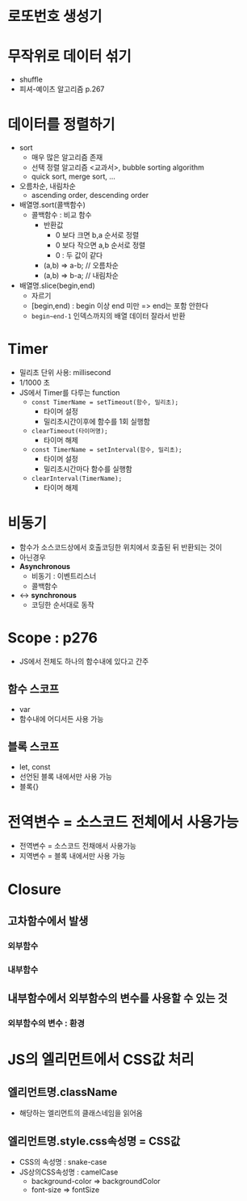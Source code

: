 # 로또번호 생성기

# 무작위로 데이터 섞기
- shuffle
- 피셔-예이츠 알고리즘 p.267

# 데이터를 정렬하기
- sort
  - 매우 많은 알고리즘 존재
  - 선택 정렬 알고리즘 <교과서>, bubble sorting algorithm
  - quick sort, merge sort, ...
- 오름차순, 내림차순
  - ascending order, descending order
- 배열명.sort(콜백함수)
  - 콜백함수 : 비교 함수
    - 반환값
      - 0 보다 크면 b,a 순서로 정렬
      - 0 보다 작으면 a,b 순서로 정렬
      - 0 : 두 값이 같다
    - (a,b) => a-b; // 오름차순
    - (a,b) => b-a; // 내림차순
- 배열명.slice(begin,end)
  - 자르기
  - [begin,end) : begin 이상 end 미만 => end는 포함 안한다
  - `begin~end-1` 인덱스까지의 배열 데이터 잘라서 반환
# Timer
- 밀리초 단위 사용: millisecond
- 1/1000 초
- JS에서 Timer를 다루는 function
  - `const TimerName = setTimeout(함수, 밀리초);`
    - 타이머 설정
    - 밀리초시간이후에 함수를 1회 실행함
  - `clearTimeout(타이머명);`
    - 타이머 해제
  - `const TimerName = setInterval(함수, 밀리초);`
    - 타이머 설정
    - 밀리초시간마다 함수를 실행함
  - `clearInterval(TimerName);`
    - 타이머 해제

# 비동기
- 함수가 소스코드상에서 호출코딩한 위치에서 호출된 뒤 반환되는 것이 
- 아닌경우
- **Asynchronous** 
  - 비동기 : 이벤트리스너
  - 콜백함수
- <-> **synchronous**
  - 코딩한 순서대로 동작


# Scope : p276
- JS에서 전체도 하나의 함수내에 있다고 간주
## 함수 스코프
- var 
- 함수내에 어디서든 사용 가능
## 블록 스코프
- let, const
- 선언된 블록 내에서만 사용 가능
- 블록{}

# 전역변수 = 소스코드 전체에서 사용가능 
- 전역변수 = 소스코드 전채애서 사용가능
- 지역변수 = 블록 내에서만 사용 가능
   

# Closure
## 고차함수에서 발생
### 외부함수
### 내부함수
## 내부함수에서 외부함수의 변수를 사용할 수 있는 것
### 외부함수의 변수 : 환경


# JS의 엘리먼트에서 CSS값 처리
## 엘리먼트명.className
- 해당하는 엘리먼트의 클래스네임을 읽어옴
## 엘리먼트명.style.css속성명 = CSS값
  - CSS의 속성명 : snake-case
  - JS상의CSS속성명 : camelCase
    - background-color => backgroundColor
    - font-size => fontSize
